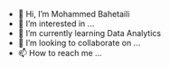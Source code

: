 - 👋 Hi, I’m Mohammed Bahetaili
- 👀 I’m interested in ...
- 🌱 I’m currently learning Data Analytics
- 💞️ I’m looking to collaborate on ...
- 📫 How to reach me ...

<!---
mbahetaili/mbahetaili is a ✨ special ✨ repository because its `README.md` (this file) appears on your GitHub profile.
You can click the Preview link to take a look at your changes.
--->
